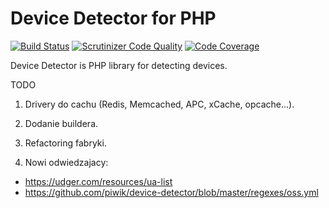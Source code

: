 Device Detector for PHP
==============

[![Build Status](https://travis-ci.org/zientalak/devicedetector.svg?branch=master)](https://travis-ci.org/zientalak/devicedetector)
[![Scrutinizer Code Quality](https://scrutinizer-ci.com/g/zientalak/devicedetector/badges/quality-score.png?b=master)](https://scrutinizer-ci.com/g/zientalak/devicedetector/?branch=master)
[![Code Coverage](https://scrutinizer-ci.com/g/zientalak/devicedetector/badges/coverage.png?b=master)](https://scrutinizer-ci.com/g/zientalak/devicedetector/?branch=master)

Device Detector is PHP library for detecting devices.

TODO

1. Drivery do cachu (Redis, Memcached, APC, xCache, opcache...).
2. Dodanie buildera.
3. Refactoring fabryki.

4. Nowi odwiedzajacy:
- https://udger.com/resources/ua-list
- https://github.com/piwik/device-detector/blob/master/regexes/oss.yml
